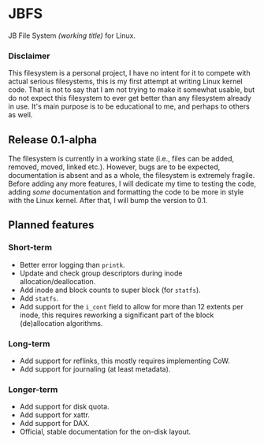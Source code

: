 # JBFS
JB File System _(working title)_ for Linux.

### Disclaimer
This filesystem is a personal project, I have no intent for it to compete with actual serious filesystems,
this is my first attempt at writing Linux kernel code. That is not to say that I am not trying to make
it somewhat usable, but do not expect this filesystem to ever get better than any filesystem already
in use. It's main purpose is to be educational to me, and perhaps to others as well. 

## Release 0.1-alpha
The filesystem is currently in a working state (i.e., files can be added, removed, moved, linked etc.).
However, bugs are to be expected, documentation is absent and as a whole, the filesystem is extremely
fragile. Before adding any more features, I will dedicate my time to testing the code, adding _some_
documentation and formatting the code to be more in style with the Linux kernel. After that, I will
bump the version to 0.1.

## Planned features
### Short-term
- Better error logging than `printk`.
- Update and check group descriptors during inode allocation/deallocation.
- Add inode and block counts to super block (for `statfs`).
- Add `statfs`.
- Add support for the `i_cont` field to allow for more than 12 extents per inode, this requires reworking
  a significant part of the block (de)allocation algorithms.
### Long-term
- Add support for reflinks, this mostly requires implementing CoW.
- Add support for journaling (at least metadata).
### Longer-term
- Add support for disk quota.
- Add support for xattr.
- Add support for DAX.
- Official, stable documentation for the on-disk layout.
